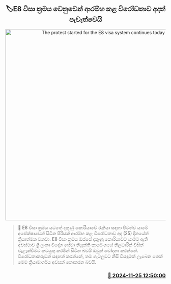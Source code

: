 <p align='center'><b><h2 align='center' title='The protest started for the E8 visa system continues today'>🏷E8 වීසා ක්‍රමය වෙනුවෙන් ආරම්භ කළ විරෝධතාව අදත් පැවැත්වෙයි</h2></b></p>
<p align='center'><img src='https://helakuru.sgp1.cdn.digitaloceanspaces.com/esana/images/lib/koria-protest.jpg' width='600' alt='The protest started for the E8 visa system continues today'></p>

>📝 E8 විසා ක්‍රමය යටතේ දකුණු කොරියාවේ රැකියා සඳහා පිටත්ව යාමේ අපේක්ෂාවෙන් සිටින පිරිසක් ආරම්භ කළ විරෝධතාව අද (25) දිනයේත් ක්‍රියාත්මක වනවා.
E8 වීසා ක්‍රමය ඔස්සේ දකුණු කොරියාවට යාමට ඇති අවස්ථාව ශ්‍රී ලංකා විදේශ සේවා නියුක්ති කාර්යංශයේ නිලධාරීන් විසින් වැළැක්වීමට කටයුතු කරමින් සිටින බවයි ඔවුන් චෝදනා කරන්නේ.
විරෝධතාකරුවන් සඳහන් කරන්නේ, තම ගැටලුවට නිසි විසඳුමක් ලැබෙන තෙක් මෙම ක්‍රියාමාර්ගය අවසන් නොකරන බවයි.


<h3 align='right'><a href='https://www.helakuru.lk/esana/p/105414/'>📅 2024-11-25 12:50:00</a></h3>
